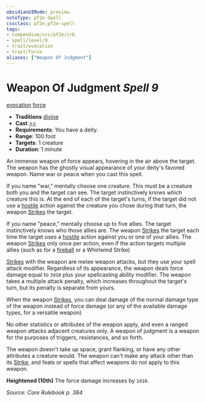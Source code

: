 ```yaml
---
obsidianUIMode: preview
noteType: pf2e-Spell
cssclass: pf2e,pf2e-spell
tags:
- compendium/src/pf2e/crb
- spell/level/9
- trait/evocation
- trait/force
aliases: ["Weapon Of Judgment"]
---
```

# Weapon Of Judgment *Spell 9*   
[evocation](rules/traits/evocation.md "Evocation School Trait")  [force](rules/traits/force.md "Force Energy & Element Trait")  

- **Traditions** [divine](rules/traits/divine.md "Divine Tradition Trait")
- **Cast** [>>](rules/core-rulebook/chapter-9-playing-the-game.md#Actions "Two-Action") 
- **Requirements**: You have a deity.
- **Range**: 100 foot
- **Targets**: 1 creature
- **Duration**: 1 minute

An immense weapon of force appears, hovering in the air above the target. The weapon has the ghostly visual appearance of your deity's favored weapon. Name war or peace when you cast this spell.

If you name "war," mentally choose one creature. This must be a creature both you and the target can see. The target instinctively knows which creature this is. At the end of each of the target's turns, if the target did not use a [hostile](rules/conditions.md#Hostile) action against the creature you chose during that turn, the weapon [Strikes](rules/actions/strike.md) the target.

If you name "peace," mentally choose up to five allies. The target instinctively knows who those allies are. The weapon [Strikes](rules/actions/strike.md) the target each time the target uses a [hostile](rules/conditions.md#Hostile) action against you or one of your allies. The weapon [Strikes](rules/actions/strike.md) only once per action, even if the action targets multiple allies (such as for a [fireball](compendium/spells/fireball.md) or a Whirlwind Strike)

[Strikes](rules/actions/strike.md) with the weapon are melee weapon attacks, but they use your spell attack modifier. Regardless of its appearance, the weapon deals force damage equal to `3d10` plus your spellcasting ability modifier. The weapon takes a multiple attack penalty, which increases throughout the target's turn, but its penalty is separate from yours.

When the weapon [Strikes](rules/actions/strike.md), you can deal damage of the normal damage type of the weapon instead of force damage (or any of the available damage types, for a versatile weapon)

No other statistics or attributes of the weapon apply, and even a ranged weapon attacks adjacent creatures only. A weapon of judgment is a weapon for the purposes of triggers, resistances, and so forth.

The weapon doesn't take up space, grant flanking, or have any other attributes a creature would. The weapon can't make any attack other than its [Strike](rules/actions/strike.md), and feats or spells that affect weapons do not apply to this weapon.

**Heightened (10th)** The force damage increases by `1d10`.

*Source: Core Rulebook p. 384*